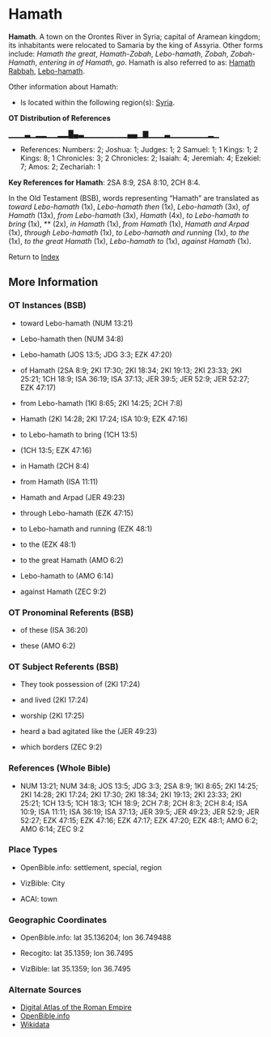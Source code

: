 # Hamath
**Hamath**. 
A town on the Orontes River in Syria; capital of Aramean kingdom; its inhabitants were relocated to Samaria by the king of Assyria. 
Other forms include: 
*Hamath the great*, *Hamath-Zobah*, *Lebo-hamath*, *Zobah*, *Zobah-Hamath*, *entering in of Hamath*, *go*. 
Hamath is also referred to as: 
[Hamath Rabbah](HamathRabbah.md), [Lebo-hamath](Lebo-hamath.md). 




Other information about Hamath:


* Is located within the following region(s): 
[Syria](Syria.md). 


**OT Distribution of References**

▁▁▁▃▁▂▂▁▁▂▂█▄▃▁▁▁▁▁▁▁▁▄▄▁▇▁▁▁▃▁▁▁▁▁▁▁▂▁
* References: Numbers: 2; Joshua: 1; Judges: 1; 2 Samuel: 1; 1 Kings: 1; 2 Kings: 8; 1 Chronicles: 3; 2 Chronicles: 2; Isaiah: 4; Jeremiah: 4; Ezekiel: 7; Amos: 2; Zechariah: 1



**Key References for Hamath**: 
2SA 8:9, 2SA 8:10, 2CH 8:4. 


In the Old Testament (BSB), words representing “Hamath” are translated as 
*toward Lebo-hamath* (1x), *Lebo-hamath then* (1x), *Lebo-hamath* (3x), *of Hamath* (13x), *from Lebo-hamath* (3x), *Hamath* (4x), *to Lebo-hamath to bring* (1x), ** (2x), *in Hamath* (1x), *from Hamath* (1x), *Hamath and Arpad* (1x), *through Lebo-hamath* (1x), *to Lebo-hamath and running* (1x), *to the* (1x), *to the great Hamath* (1x), *Lebo-hamath to* (1x), *against Hamath* (1x). 




Return to [Index](00-Index.md)

## More Information

### OT Instances (BSB)

* toward Lebo-hamath (NUM 13:21)

* Lebo-hamath then (NUM 34:8)

* Lebo-hamath (JOS 13:5; JDG 3:3; EZK 47:20)

* of Hamath (2SA 8:9; 2KI 17:30; 2KI 18:34; 2KI 19:13; 2KI 23:33; 2KI 25:21; 1CH 18:9; ISA 36:19; ISA 37:13; JER 39:5; JER 52:9; JER 52:27; EZK 47:17)

* from Lebo-hamath (1KI 8:65; 2KI 14:25; 2CH 7:8)

* Hamath (2KI 14:28; 2KI 17:24; ISA 10:9; EZK 47:16)

* to Lebo-hamath to bring (1CH 13:5)

*  (1CH 13:5; EZK 47:16)

* in Hamath (2CH 8:4)

* from Hamath (ISA 11:11)

* Hamath and Arpad (JER 49:23)

* through Lebo-hamath (EZK 47:15)

* to Lebo-hamath and running (EZK 48:1)

* to the (EZK 48:1)

* to the great Hamath (AMO 6:2)

* Lebo-hamath to (AMO 6:14)

* against Hamath (ZEC 9:2)



### OT Pronominal Referents (BSB)

* of these (ISA 36:20)

* these (AMO 6:2)



### OT Subject Referents (BSB)

* They took possession of (2KI 17:24)

* and lived (2KI 17:24)

* worship (2KI 17:25)

* heard a bad agitated like the (JER 49:23)

* which borders (ZEC 9:2)



### References (Whole Bible)

* NUM 13:21; NUM 34:8; JOS 13:5; JDG 3:3; 2SA 8:9; 1KI 8:65; 2KI 14:25; 2KI 14:28; 2KI 17:24; 2KI 17:30; 2KI 18:34; 2KI 19:13; 2KI 23:33; 2KI 25:21; 1CH 13:5; 1CH 18:3; 1CH 18:9; 2CH 7:8; 2CH 8:3; 2CH 8:4; ISA 10:9; ISA 11:11; ISA 36:19; ISA 37:13; JER 39:5; JER 49:23; JER 52:9; JER 52:27; EZK 47:15; EZK 47:16; EZK 47:17; EZK 47:20; EZK 48:1; AMO 6:2; AMO 6:14; ZEC 9:2


### Place Types

* OpenBible.info: settlement, special, region

* VizBible: City

* ACAI: town



### Geographic Coordinates

* OpenBible.info: lat 35.136204; lon 36.749488

* Recogito: lat 35.1359; lon 36.7495

* VizBible: lat 35.1359; lon 36.7495



### Alternate Sources

* [Digital Atlas of the Roman Empire](https://imperium.ahlfeldt.se/places/21720)
* [OpenBible.info](https://www.openbible.info/geo/ancient/ab6a417)
* [Wikidata](http://www.wikidata.org/entity/Q5644151)



